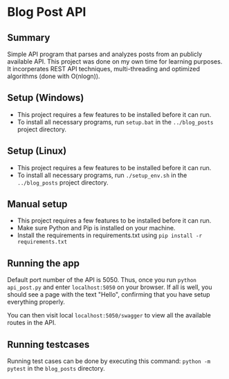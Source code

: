 
# Blog Post API
## Summary
Simple API program that parses and analyzes posts from an publicly available API. This project was done on my own time for learning purposes. It incorperates REST API techniques, multi-threading and optimized algorithms (done with O(nlogn)).

## Setup (Windows)
- This project requires a few features to be installed before it can run.
- To install all necessary programs, run `setup.bat` in the `../blog_posts` project directory.

## Setup (Linux)
- This project requires a few features to be installed before it can run.
- To install all necessary programs, run `./setup_env.sh` in the `../blog_posts` project directory.

## Manual setup 
- This project requires a few features to be installed before it can run.
- Make sure Python and Pip is installed on your machine.
- Install the requirements in requirements.txt using `pip install -r  requirements.txt` 

## Running the app
Default port number of the API is 5050. Thus, once you run `python api_post.py` and enter `localhost:5050` on your browser. If all is well, you should see a page with the text "Hello", confirming that you have setup everything properly.

You can then visit local `localhost:5050/swagger` to view all the available routes in the API.

## Running testcases
Running test cases can be done by executing this command: `python -m pytest` in the `blog_posts` directory.
